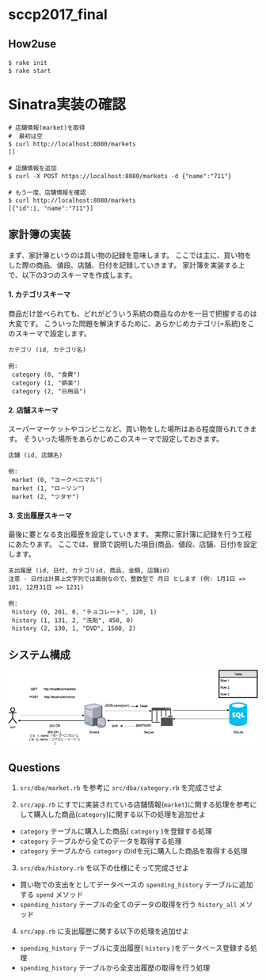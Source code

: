 # sccp2017_final

## How2use
```
$ rake init
$ rake start 
```

# Sinatra実装の確認
```
# 店舗情報(market)を取得
#  最初は空
$ curl http://localhost:8080/markets
[]

# 店舗情報を追加
$ curl -X POST https://localhost:8080/markets -d {"name":"711"}

# もう一度、店舗情報を確認
$ curl http://localhost:8080/markets
[{"id":1, "name":"711"}]
```

## 家計簿の実装

まず、家計簿というのは買い物の記録を意味します。
ここでは主に、買い物をした際の商品、値段、店舗、日付を記録していきます。
家計簿を実装する上で、以下の3つのスキーマを作成します。

#### 1. カテゴリスキーマ

商品だけ並べられても、どれがどういう系統の商品なのかを一目で把握するのは大変です。
こういった問題を解決するために、あらかじめカテゴリ(=系統)をこのスキーマで設定します。

```
カテゴリ (id, カテゴリ名)

例:
 category (0, "食費")
 category (1, "娯楽")
 category (2, "日用品")
```

#### 2. 店舗スキーマ

スーパーマーケットやコンビニなど、買い物をした場所はある程度限られてきます。
そういった場所をあらかじめこのスキーマで設定しておきます。

```
店舗 (id, 店舗名)

例:
 market (0, "ヨークベニマル")
 market (1, "ローソン")
 market (2, "ツタヤ")
```

#### 3. 支出履歴スキーマ

最後に要となる支出履歴を設定していきます。
実際に家計簿に記録を行う工程にあたります。
ここでは、冒頭で説明した項目(商品、値段、店舗、日付)を設定します。

```
支出履歴 (id, 日付, カテゴリid, 商品, 金額, 店舗id)
注意 - 日付は計算上文字列では面倒なので、整数型で 月日 とします (例: 1月1日 => 101, 12月31日 => 1231)

例:
 history (0, 201, 0, "チョコレート", 120, 1)
 history (1, 131, 2, "洗剤", 450, 0)
 history (2, 130, 1, "DVD", 1500, 2)
```

## システム構成
![](./img/household.png)

## Questions
1. `src/dba/market.rb` を参考に `src/dba/category.rb` を完成させよ

2. `src/app.rb` にすでに実装されている店舗情報(`market`)に関する処理を参考にして購入した商品(`category`)に関する以下の処理を追加せよ
  - `category` テーブルに購入した商品( `category` )を登録する処理
  - `category` テーブルから全てのデータを取得する処理
  - `category` テーブルから `category` のidを元に購入した商品を取得する処理

3. `src/dba/history.rb` を以下の仕様にそって完成させよ
  - 買い物での支出をとしてデータベースの `spending_history` テーブルに追加する `spend` メソッド
  - `spending_history` テーブルの全てのデータの取得を行う `history_all` メソッド

4. `src/app.rb` に支出履歴に関する以下の処理を追加せよ
  - `spending_history` テーブルに支出履歴( `history` )をデータベース登録する処理
  - `spending_history` テーブルから全支出履歴の取得を行う処理


